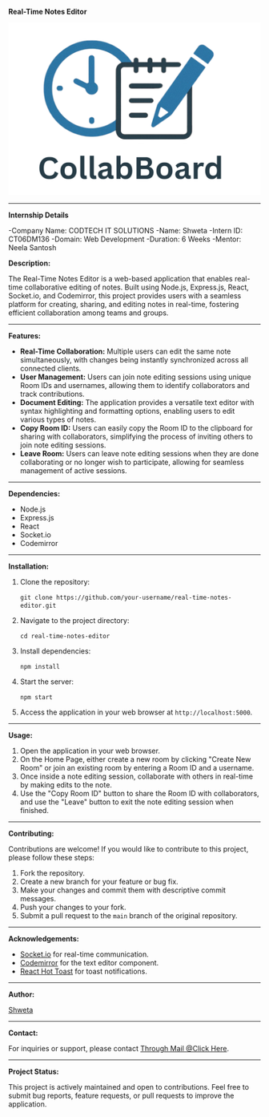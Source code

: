 **Real-Time Notes Editor**

![Real-Time Notes Editor](/public/DocsEditorLogo.png)

---
**Internship Details**

-Company Name: CODTECH IT SOLUTIONS
-Name: Shweta
-Intern ID: CT06DM136
-Domain: Web Development
-Duration: 6 Weeks
-Mentor: Neela Santosh


**Description:**

The Real-Time Notes Editor is a web-based application that enables real-time collaborative editing of notes. Built using Node.js, Express.js, React, Socket.io, and Codemirror, this project provides users with a seamless platform for creating, sharing, and editing notes in real-time, fostering efficient collaboration among teams and groups.


---

**Features:**

- **Real-Time Collaboration:** Multiple users can edit the same note simultaneously, with changes being instantly synchronized across all connected clients.
- **User Management:** Users can join note editing sessions using unique Room IDs and usernames, allowing them to identify collaborators and track contributions.
- **Document Editing:** The application provides a versatile text editor with syntax highlighting and formatting options, enabling users to edit various types of notes.
- **Copy Room ID:** Users can easily copy the Room ID to the clipboard for sharing with collaborators, simplifying the process of inviting others to join note editing sessions.
- **Leave Room:** Users can leave note editing sessions when they are done collaborating or no longer wish to participate, allowing for seamless management of active sessions.

---

**Dependencies:**

- Node.js
- Express.js
- React
- Socket.io
- Codemirror

---

**Installation:**

1. Clone the repository:

   ```
   git clone https://github.com/your-username/real-time-notes-editor.git
   ```

2. Navigate to the project directory:

   ```
   cd real-time-notes-editor
   ```

3. Install dependencies:

   ```
   npm install
   ```

4. Start the server:

   ```
   npm start
   ```

5. Access the application in your web browser at `http://localhost:5000`.

---

**Usage:**

1. Open the application in your web browser.
2. On the Home Page, either create a new room by clicking "Create New Room" or join an existing room by entering a Room ID and a username.
3. Once inside a note editing session, collaborate with others in real-time by making edits to the note.
4. Use the "Copy Room ID" button to share the Room ID with collaborators, and use the "Leave" button to exit the note editing session when finished.
---

**Contributing:**

Contributions are welcome! If you would like to contribute to this project, please follow these steps:

1. Fork the repository.
2. Create a new branch for your feature or bug fix.
3. Make your changes and commit them with descriptive commit messages.
4. Push your changes to your fork.
5. Submit a pull request to the `main` branch of the original repository.

---


**Acknowledgements:**

- [Socket.io](https://socket.io/) for real-time communication.
- [Codemirror](https://codemirror.net/) for the text editor component.
- [React Hot Toast](https://github.com/timolins/react-hot-toast) for toast notifications.

---

**Author:**

[Shweta](https://github.com/shwetarx)

---

**Contact:**

For inquiries or support, please contact [Through Mail @Click Here](mailto:shwetarx@gmail.com).

---

**Project Status:**

This project is actively maintained and open to contributions. Feel free to submit bug reports, feature requests, or pull requests to improve the application.
